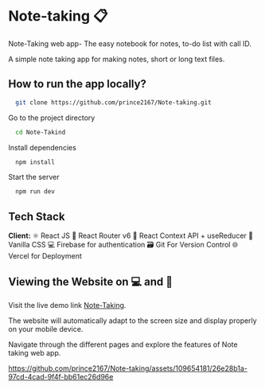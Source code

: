 # Note-taking 📋

Note-Taking web app- The easy notebook for notes, to-do list with call ID.

A simple note taking app for making notes, short or long text files.

## How to run the app locally?


```bash
  git clone https://github.com/prince2167/Note-taking.git
```

Go to the project directory

```bash
  cd Note-Takind
```

Install dependencies

```bash
  npm install
```

Start the server

```bash
  npm run dev
```


## Tech Stack

**Client:** ⚛️ React JS
🚦 React Router v6
🔄 React Context API + useReducer
🎨 Vanilla CSS
💻 Firebase for authentication
🗃️ Git For Version Control
🌐 Vercel for Deployment


## Viewing the Website on 💻 and 📱

Visit the live demo link [Note-Taking](https://note-taking-app-five.vercel.app/).

The website will automatically adapt to the screen size and display properly on your mobile device.

Navigate through the different pages and explore the features of Note taking web app.

https://github.com/prince2167/Note-taking/assets/109654181/26e28b1a-97cd-4cad-9f4f-bb61ec26d96e

